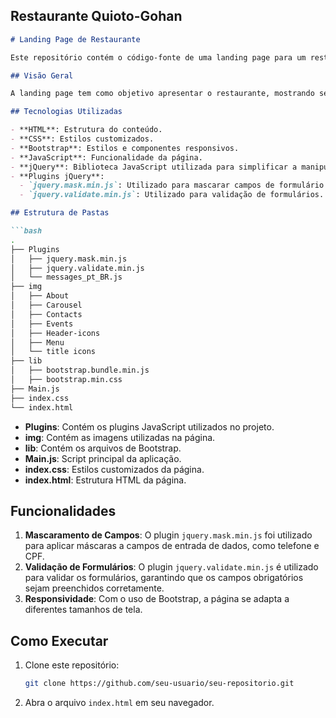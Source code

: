 
## Restaurante Quioto-Gohan

```md
# Landing Page de Restaurante

Este repositório contém o código-fonte de uma landing page para um restaurante, construída utilizando HTML, CSS, Bootstrap e JavaScript com jQuery.

## Visão Geral

A landing page tem como objetivo apresentar o restaurante, mostrando seções como "Sobre", "Eventos", "Contato" e outros detalhes relevantes, junto com a utilização de plugins para máscaras de formulários e validação.

## Tecnologias Utilizadas

- **HTML**: Estrutura do conteúdo.
- **CSS**: Estilos customizados.
- **Bootstrap**: Estilos e componentes responsivos.
- **JavaScript**: Funcionalidade da página.
- **jQuery**: Biblioteca JavaScript utilizada para simplificar a manipulação do DOM.
- **Plugins jQuery**:
  - `jquery.mask.min.js`: Utilizado para mascarar campos de formulário.
  - `jquery.validate.min.js`: Utilizado para validação de formulários.

## Estrutura de Pastas

```bash
.
├── Plugins
│   ├── jquery.mask.min.js
│   ├── jquery.validate.min.js
│   └── messages_pt_BR.js
├── img
│   ├── About
│   ├── Carousel
│   ├── Contacts
│   ├── Events
│   ├── Header-icons
│   ├── Menu
│   └── title icons
├── lib
│   ├── bootstrap.bundle.min.js
│   ├── bootstrap.min.css
├── Main.js
├── index.css
└── index.html
```

- **Plugins**: Contém os plugins JavaScript utilizados no projeto.
- **img**: Contém as imagens utilizadas na página.
- **lib**: Contém os arquivos de Bootstrap.
- **Main.js**: Script principal da aplicação.
- **index.css**: Estilos customizados da página.
- **index.html**: Estrutura HTML da página.

## Funcionalidades

1. **Mascaramento de Campos**: O plugin `jquery.mask.min.js` foi utilizado para aplicar máscaras a campos de entrada de dados, como telefone e CPF.
2. **Validação de Formulários**: O plugin `jquery.validate.min.js` é utilizado para validar os formulários, garantindo que os campos obrigatórios sejam preenchidos corretamente.
3. **Responsividade**: Com o uso de Bootstrap, a página se adapta a diferentes tamanhos de tela.

## Como Executar

1. Clone este repositório:
    ```bash
    git clone https://github.com/seu-usuario/seu-repositorio.git
    ```
2. Abra o arquivo `index.html` em seu navegador.
